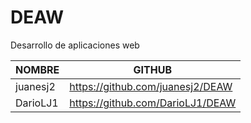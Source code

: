 # DEAW
Desarrollo de aplicaciones web

| NOMBRE               | GITHUB             |
|----------------------|--------------------|
| juanesj2 | https://github.com/juanesj2/DEAW |
| DarioLJ1 | https://github.com/DarioLJ1/DEAW |
